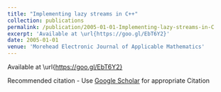 ```yaml
---
title: "Implementing lazy streams in C++"
collection: publications
permalink: /publication/2005-01-01-Implementing-lazy-streams-in-C
excerpt: 'Available at \url{https://goo.gl/EbT6Y2}'
date: 2005-01-01
venue: 'Morehead Electronic Journal of Applicable Mathematics'
---
```

Available at \url{https://goo.gl/EbT6Y2}

Recommended citation - Use [Google Scholar](https://scholar.google.com/scholar?q=Implementing+lazy+streams+in+C++) for appropriate Citation 